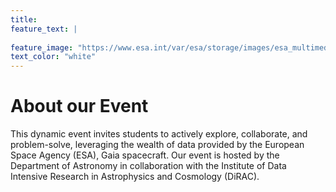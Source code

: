 ```yaml
---
title:
feature_text: |
   
feature_image: "https://www.esa.int/var/esa/storage/images/esa_multimedia/images/2018/04/gaia_s_sky_in_colour2/17475368-10-eng-GB/Gaia_s_sky_in_colour_pillars.jpg"
text_color: "white"
---
```


# About our Event

This dynamic event invites students to actively explore, collaborate, and problem-solve, leveraging the wealth of data provided by the European Space Agency (ESA), Gaia spacecraft. Our event is hosted by the Department of Astronomy in collaboration with the Institute of Data Intensive Research in Astrophysics and Cosmology (DiRAC).
